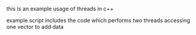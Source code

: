 this is an example usage of threads in c++

example script includes the code which performs two threads accessing one vector to add data

